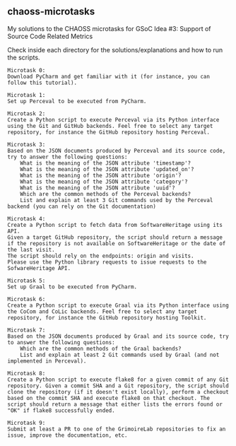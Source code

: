 ## chaoss-microtasks
My solutions to the CHAOSS microtasks for GSoC Idea #3: Support of Source Code Related Metrics 

Check inside each directory for the solutions/explanations and how to run the scripts.


    Microtask 0:
    Download PyCharm and get familiar with it (for instance, you can follow this tutorial).

    Microtask 1:
    Set up Perceval to be executed from PyCharm.

    Microtask 2:
    Create a Python script to execute Perceval via its Python interface using the Git and GitHub backends. Feel free to select any target repository, for instance the GitHub repository hosting Perceval.

    Microtask 3:
    Based on the JSON documents produced by Perceval and its source code, try to answer the following questions:
        What is the meaning of the JSON attribute 'timestamp'?
        What is the meaning of the JSON attribute 'updated_on'?
        What is the meaning of the JSON attribute 'origin'?
        What is the meaning of the JSON attribute 'category'?
        What is the meaning of the JSON attribute 'uuid'?
        Which are the common methods of the Perceval backends?
        List and explain at least 3 Git commands used by the Perceval backend (you can rely on the Git documentation)

    Microtask 4:
    Create a Python script to fetch data from SoftwareHeritage using its API.
    Given a target GitHub repository, the script should return a message if the repository is not available on SoftwareHeritage or the date of the last visit.
    The script should rely on the endpoints: origin and visits.
    Please use the Python library requests to issue requests to the SofwareHeritage API.

    Microtask 5:
    Set up Graal to be executed from PyCharm.

    Microtask 6:
    Create a Python script to execute Graal via its Python interface using the CoCom and CoLic backends. Feel free to select any target repository, for instance the GitHub repository hosting Toolkit.

    Microtask 7:
    Based on the JSON documents produced by Graal and its source code, try to answer the following questions:
        Which are the common methods of the Graal backends?
        List and explain at least 2 Git commands used by Graal (and not implemented in Perceval).

    Microtask 8:
    Create a Python script to execute flake8 for a given commit of any Git repository. Given a commit SHA and a Git repository, the script should clone the repository (if it doesn't exist locally), perform a checkout based on the commit SHA and execute flake8 on that checkout. The script should return a message that either lists the errors found or "OK" if flake8 successfully ended.

    Microtask 9:
    Submit at least a PR to one of the GrimoireLab repositories to fix an issue, improve the documentation, etc.

